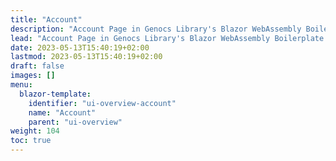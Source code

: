 ```yaml
---
title: "Account"
description: "Account Page in Genocs Library's Blazor WebAssembly Boilerplate."
lead: "Account Page in Genocs Library's Blazor WebAssembly Boilerplate."
date: 2023-05-13T15:40:19+02:00
lastmod: 2023-05-13T15:40:19+02:00
draft: false
images: []
menu:
  blazor-template:
    identifier: "ui-overview-account"
    name: "Account"
    parent: "ui-overview"
weight: 104
toc: true
---
```



